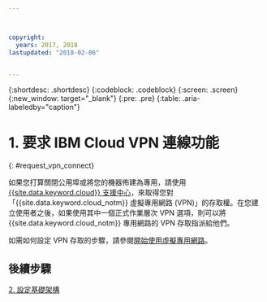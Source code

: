 ```yaml
---



copyright:
  years: 2017, 2018
lastupdated: "2018-02-06"


---
```


{:shortdesc: .shortdesc}
{:codeblock: .codeblock}
{:screen: .screen}
{:new_window: target="_blank"}
{:pre: .pre}
{:table: .aria-labeledby="caption"}

# 1. 要求 IBM Cloud VPN 連線功能
{: #request_vpn_connect}

如果您打算關閉公用埠或將您的機器佈建為專用，請使用 [{{site.data.keyword.cloud}} 支援中心](https://console.bluemix.net/docs/get-support/howtogetsupport.html#getting-customer-support)，來取得您對「{{site.data.keyword.cloud_notm}} 虛擬專用網路 (VPN)」的存取權。在您建立使用者之後，如果使用其中一個正式作業層次 VPN 選項，則可以將 {{site.data.keyword.cloud_notm}} 專用網路的 VPN 存取指派給他們。

如需如何設定 VPN 存取的步驟，請參閱[開始使用虛擬專用網路](https://console.bluemix.net/docs/infrastructure/iaas-vpn/getting-started.html#getting-started-with-virtual-private-networking-vpn-)。

## 後續步驟

  [2. 設定基礎架構](/docs/infrastructure/sap-hana/hana-setting-up-infrastructure.html)
